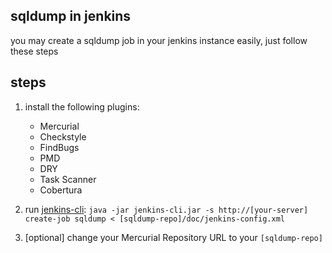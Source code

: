 
sqldump in jenkins
------------------

you may create a sqldump job in your jenkins instance easily, just follow these steps

steps
-----

1. install the following plugins:
    * Mercurial
    * Checkstyle
    * FindBugs
    * PMD
    * DRY
    * Task Scanner
    * Cobertura

2. run [jenkins-cli](https://wiki.jenkins-ci.org/display/JENKINS/Jenkins+CLI):
  `java -jar jenkins-cli.jar -s http://[your-server] create-job sqldump < [sqldump-repo]/doc/jenkins-config.xml`

3. [optional] change your Mercurial Repository URL to your `[sqldump-repo]`
